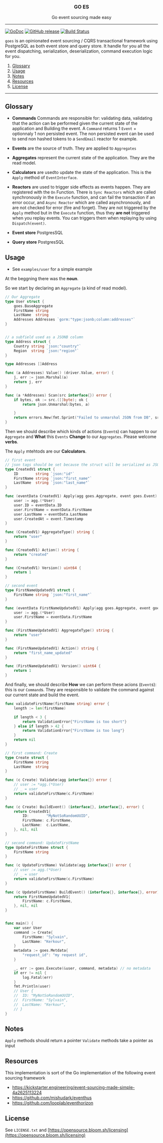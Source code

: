 <p align="center">
  <h3 align="center">GO ES</h3>
  <p align="center">Go event sourcing made easy</p>
</p>

--------

[![GoDoc](https://godoc.org/github.com/bloom42/goes?status.svg)](https://godoc.org/github.com/bloom42/goes)
[![GitHub release](https://img.shields.io/github/release/bloom42/goes.svg)](https://github.com/bloom42/goes/releases)
[![Build Status](https://travis-ci.org/bloom42/goes.svg?branch=master)](https://travis-ci.org/bloom42/goes)

`goes` is an opinionated event sourcing / CQRS transactional framework using PostgreSQL as both event
store and query store.
It handle for you all the event dispatching, serialization, deserialization, command execution logic
for you.

1. [Glossary](#glossary)
2. [Usage](#usage)
3. [Notes](#notes)
4. [Resources](#resources)
5. [License](#license)

-------------------


## Glossary

* **Commands** Commands are responsible for: validating data, validating that the action can
be performed given the current state of the application and Building the event.
A `Command` returns 1 `Event` + optionnaly 1 non persisted event. The non persisted event
can be used to send non hashed tokens to a `SendEmail` reactor for example.

* **Events** are the source of truth. They are applied to `Aggregates`

* **Aggregates** represent the current state of the application. They are the read model.

* **Calculators** are usedto update the state of the application. This is the `Apply` method of `EventInterface`.

* **Reactors** are used to trigger side effects as events happen. They are registered with the `On` Function. There is `Sync Reactors` which are called synchronously in the `Execute` function, and can fail the transaction if an error occur, and `Async Reactor` which are called asynchronously, and are not checked for error (fire and forget). They are not triggered by the `Apply` method but in the `Execute` function, thus they **are not** triggered when you replay events. You can triggers them when replaying by using `Dispatch(event)`.

* **Event store** PostgresSQL

* **Query store** PostgresSQL

## Usage

* See `examples/user` for a simple example

At the beggning there was the **noun**.

So we start by declaring an `Aggregate` (a kind of read model).

```go
// Our Aggregate
type User struct {
	goes.BaseAggregate
	FirstName string
	LastName  string
	Addresses Addresses `gorm:"type:jsonb;column:addresses"`
}


// a subfield used as a JSONB column
type Address struct {
	Country string `json:"country"`
	Region  string `json:"region"`
}

type Addresses []Address

func (a Addresses) Value() (driver.Value, error) {
	j, err := json.Marshal(a)
	return j, err
}

func (a *Addresses) Scan(src interface{}) error {
	if bytes, ok := src.([]byte); ok {
		return json.Unmarshal(bytes, a)

	}
	return errors.New(fmt.Sprint("Failed to unmarshal JSON from DB", src))
}
```

Then we should describe which kinds of actions (`Event`s) can happen to our `Aggregate`
and **What** this `Events` **Change** to our `Aggregates`. Please welcome **verbs**.

The `Apply` mtehtods are our **Calculators**.

```go
// first event
// json tags should be set because the struct will be serialized as JSON when saved in the eventstore
type CreatedV1 struct {
	ID        string `json:"id"`
	FirstName string `json:"first_name"`
	LastName  string `json:"last_name"`
}

func (eventData CreatedV1) Apply(agg goes.Aggregate, event goes.Event) {
	user := agg.(*User)
	user.ID = eventData.ID
	user.FirstName = eventData.FirstName
	user.LastName = eventData.LastName
	user.CreatedAt = event.Timestamp
}

func (CreatedV1) AggregateType() string {
	return "user"
}

func (CreatedV1) Action() string {
	return "created"
}

func (CreatedV1) Version() uint64 {
	return 1
}

// second event
type FirstNameUpdatedV1 struct {
	FirstName string `json:"first_name"`
}

func (eventData FirstNameUpdatedV1) Apply(agg goes.Aggregate, event goes.Event) {
	user := agg.(*User)
	user.FirstName = eventData.FirstName
}

func (FirstNameUpdatedV1) AggregateType() string {
	return "user"
}

func (FirstNameUpdatedV1) Action() string {
	return "first_name_updated"
}

func (FirstNameUpdatedV1) Version() uint64 {
	return 1
}
```

And finally, we should describe **How** we can perform these acions (`Event`s): this is our
`Command`s. They are responsible to validate the command against our current state and build the
event.

```go
func validateFirstName(firstName string) error {
	length := len(firstName)

	if length < 3 {
		return ValidationError{"FirstName is too short"}
	} else if length > 42 {
		return ValidationError{"FirstName is too long"}
	}
	return nil
}

// first command: Create
type Create struct {
	FirstName string
	LastName  string
}

func (c Create) Validate(agg interface{}) error {
	// user := *agg.(*User)
	// _ = user
	return validateFirstName(c.FirstName)
}

func (c Create) BuildEvent() (interface{}, interface{}, error) {
	return CreatedV1{
		ID:        "MyNotSoRandomUUID",
		FirstName: c.FirstName,
		LastName:  c.LastName,
	}, nil, nil
}

// second command: UpdateFirstName
type UpdateFirstName struct {
	FirstName string
}

func (c UpdateFirstName) Validate(agg interface{}) error {
	// user := agg.(*User)
	// _ = user
	return validateFirstName(c.FirstName)
}

func (c UpdateFirstName) BuildEvent() (interface{}, interface{}, error) {
	return FirstNameUpdatedV1{
		FirstName: c.FirstName,
	}, nil, nil
}


func main() {
	var user User
	command := Create{
		FirstName: "Sylvain",
		LastName: "Kerkour",
	}
	metadata := goes.Metdata{
		"request_id": "my request id",
	}

	_, err := goes.Execute(&user, command, metadata) // no metadata
	if err != nil {
		log.Fatal(err)
	}
	fmt.Println(user)
	// User {
	// 	ID: "MyNotSoRandomUUID",
	// 	FirstName: "Sylvain",
	// 	LastName: "Kerkour",
	// }
}
```


## Notes

`Apply` methods should return a pointer
`Validate` methods take a pointer as input


## Resources

This implementation is sort of the Go implementation of the following event sourcing framework

* https://kickstarter.engineering/event-sourcing-made-simple-4a2625113224
* https://github.com/mishudark/eventhus
* https://github.com/looplab/eventhorizon


## License

See `LICENSE.txt` and [https://opensource.bloom.sh/licensing](https://opensource.bloom.sh/licensing)
